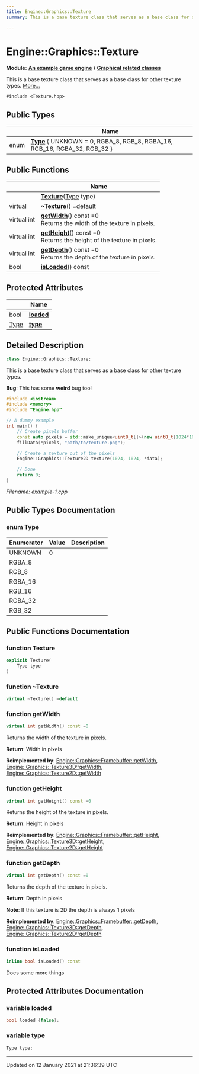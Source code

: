 ```yaml
---
title: Engine::Graphics::Texture
summary: This is a base texture class that serves as a base class for other texture types.  

---
```


# Engine::Graphics::Texture


**Module:** **[An example game engine](/Modules/group__Engine.md)** **/** **[Graphical related classes](/Modules/group__Graphics.md)**

This is a base texture class that serves as a base class for other texture types.  [More...](#detailed-description)


`#include <Texture.hpp>`







## Public Types

|                | Name           |
| -------------- | -------------- |
| enum | **[Type](/Classes/classEngine_1_1Graphics_1_1Texture.md#enum-type)** { UNKNOWN = 0, RGBA_8, RGB_8, RGBA_16, RGB_16, RGBA_32, RGB_32 } |








## Public Functions

|                | Name           |
| -------------- | -------------- |
|  | **[Texture](/Classes/classEngine_1_1Graphics_1_1Texture.md#function-texture)**([Type](/Classes/classEngine_1_1Graphics_1_1Texture.md#enum-type) type)  |
| virtual  | **[~Texture](/Classes/classEngine_1_1Graphics_1_1Texture.md#function-~texture)**() =default  |
| virtual int | **[getWidth](/Classes/classEngine_1_1Graphics_1_1Texture.md#function-getwidth)**() const =0 <br>Returns the width of the texture in pixels.  |
| virtual int | **[getHeight](/Classes/classEngine_1_1Graphics_1_1Texture.md#function-getheight)**() const =0 <br>Returns the height of the texture in pixels.  |
| virtual int | **[getDepth](/Classes/classEngine_1_1Graphics_1_1Texture.md#function-getdepth)**() const =0 <br>Returns the depth of the texture in pixels.  |
| bool | **[isLoaded](/Classes/classEngine_1_1Graphics_1_1Texture.md#function-isloaded)**() const  |





## Protected Attributes

|                | Name           |
| -------------- | -------------- |
| bool | **[loaded](/Classes/classEngine_1_1Graphics_1_1Texture.md#variable-loaded)**  |
| [Type](/Classes/classEngine_1_1Graphics_1_1Texture.md#enum-type) | **[type](/Classes/classEngine_1_1Graphics_1_1Texture.md#variable-type)**  |






## Detailed Description

```cpp
class Engine::Graphics::Texture;
```

This is a base texture class that serves as a base class for other texture types. 













**Bug**: This has some **weird** bug too! 















```cpp
#include <iostream>
#include <memory>
#include "Engine.hpp"

// A dummy example 
int main() {
    // Create pixels buffer
    const auto pixels = std::make_unique<uint8_t[]>(new uint8_t[1024*1024*3]);
    fillData(*pixels, "path/to/texture.png");

    // Create a texture out of the pixels
    Engine::Graphics::Texture2D texture(1024, 1024, *data);

    // Done
    return 0;
}
```

_Filename: example-1.cpp_



## Public Types Documentation

### enum Type


| Enumerator | Value | Description |
| ---------- | ----- | ----------- |
| UNKNOWN | 0 |   |
| RGBA_8 |  |   |
| RGB_8 |  |   |
| RGBA_16 |  |   |
| RGB_16 |  |   |
| RGBA_32 |  |   |
| RGB_32 |  |   |







































## Public Functions Documentation

### function Texture

```cpp
explicit Texture(
    Type type
)
```





























### function ~Texture

```cpp
virtual ~Texture() =default
```





























### function getWidth

```cpp
virtual int getWidth() const =0
```

Returns the width of the texture in pixels. 







**Return**: Width in pixels 


















**Reimplemented by**: [Engine::Graphics::Framebuffer::getWidth](/Classes/classEngine_1_1Graphics_1_1Framebuffer.md#function-getwidth), [Engine::Graphics::Texture3D::getWidth](/Classes/classEngine_1_1Graphics_1_1Texture3D.md#function-getwidth), [Engine::Graphics::Texture2D::getWidth](/Classes/classEngine_1_1Graphics_1_1Texture2D.md#function-getwidth)




### function getHeight

```cpp
virtual int getHeight() const =0
```

Returns the height of the texture in pixels. 







**Return**: Height in pixels 


















**Reimplemented by**: [Engine::Graphics::Framebuffer::getHeight](/Classes/classEngine_1_1Graphics_1_1Framebuffer.md#function-getheight), [Engine::Graphics::Texture3D::getHeight](/Classes/classEngine_1_1Graphics_1_1Texture3D.md#function-getheight), [Engine::Graphics::Texture2D::getHeight](/Classes/classEngine_1_1Graphics_1_1Texture2D.md#function-getheight)




### function getDepth

```cpp
virtual int getDepth() const =0
```

Returns the depth of the texture in pixels. 







**Return**: Depth in pixels 





**Note**: If this texture is 2D the depth is always 1 pixels 













**Reimplemented by**: [Engine::Graphics::Framebuffer::getDepth](/Classes/classEngine_1_1Graphics_1_1Framebuffer.md#function-getdepth), [Engine::Graphics::Texture3D::getDepth](/Classes/classEngine_1_1Graphics_1_1Texture3D.md#function-getdepth), [Engine::Graphics::Texture2D::getDepth](/Classes/classEngine_1_1Graphics_1_1Texture2D.md#function-getdepth)




### function isLoaded

```cpp
inline bool isLoaded() const
```




























Does some more things






## Protected Attributes Documentation

### variable loaded

```cpp
bool loaded {false};
```





























### variable type

```cpp
Type type;
```
































-------------------------------

Updated on 12 January 2021 at 21:36:39 UTC